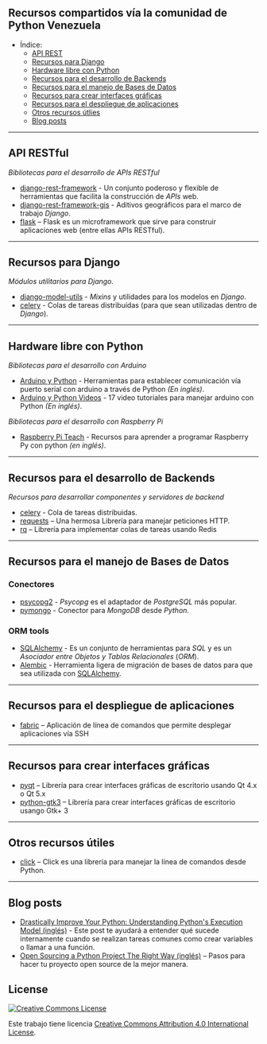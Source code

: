 ## Recursos compartidos vía la comunidad de Python Venezuela

- Índice:
    - [API REST](#api-rest)
    - [Recursos para Django](#recursos-para-django)
    - [Hardware libre con Python](#hardware-libre)
    - [Recursos para el desarrollo de Backends](#recursos-para-el-desarrollo-de-backends)
    - [Recursos para el manejo de Bases de Datos](#recursos-para-el-manejo-de-bases-de-datos)
    - [Recursos para crear interfaces gráficas](#recursos-para-crear-interfaces-gráficas)
    - [Recursos para el despliegue de aplicaciones](#recursos-para-el-despliegue-de-aplicaciones)
    - [Otros recursos útlies](#otros-recursos-útiles)
    - [Blog posts](#blog-posts)

- - -

## API RESTful

*Bibliotecas para el desarrollo de APIs RESTful*
* [django-rest-framework](http://www.django-rest-framework.org/) - Un conjunto
poderoso y flexible de herramientas que facilita la construcción de *APIs* web.
* [django-rest-framework-gis](https://github.com/djangonauts/django-rest-framework-gis) -
Aditivos geográficos para el marco de trabajo *Django*.
* [flask](http://flask.pocoo.org/) – Flask es un microframework que sirve para
construir aplicaciones web (entre ellas APIs RESTful).

- - -

## Recursos para Django

*Módulos utilitarios para Django.*
* [django-model-utils](https://django-model-utils.readthedocs.org/en/latest/) -
*Mixins* y utilidades para los modelos en *Django*.
* [celery](http://celery.readthedocs.org/en/latest/django/first-steps-with-django.html) -
Colas de tareas distribuídas (para que sean utilizadas dentro de *Django*).

- - -

## Hardware libre con Python

*Bibliotecas para el desarrollo con Arduino*
* [Arduino y Python](http://playground.arduino.cc/Interfacing/Python) - Herramientas para
establecer comunicación vía puerto serial con arduino a través de Python *(En inglés)*.
* [Arduino y Python Videos](http://playground.arduino.cc/Interfacing/Python) - 17 video
tutoriales para manejar arduino con Python *(En inglés)*.

*Bibliotecas para el desarrollo con Raspberry Pi*
* [Raspberry Pi Teach](https://www.raspberrypi.org/resources/teach/) - Recursos
para aprender a programar Raspberry Py con python *(en inglés)*.

- - -

## Recursos para el desarrollo de Backends

*Recursos para desarrollar componentes y servidores de backend*

* [celery](http://www.celeryproject.org/) - Cola de tareas distribuidas.
* [requests](http://docs.python-requests.org/en/latest/) – Una hermosa Librería
para manejar peticiones HTTP.
* [rq](http://python-rq.org/) – Librería para implementar colas de tareas usando
Redis

- - -

## Recursos para el manejo de Bases de Datos

### Conectores

* [psycopg2](http://initd.org/psycopg/) - *Psycopg* es el adaptador de
*PostgreSQL* más popular.
* [pymongo](http://api.mongodb.org/python/current/) - Conector para *MongoDB*
desde *Python*.

### ORM tools

* [SQLAlchemy][sqlalchemy] - Es un conjunto de herramientas para *SQL* y es un
*Asociador entre Objetos y Tablas Relacionales* (*ORM*).
* [Alembic](http://alembic.readthedocs.org/) - Herramienta ligera de migración
de bases de datos para que sea utilizada con [SQLAlchemy][sqlalchemy].

[sqlalchemy]: http://www.sqlalchemy.org/

- - -

## Recursos para el despliegue de aplicaciones

* [fabric](http://www.fabfile.org/) – Aplicación de línea de comandos que
permite desplegar aplicaciones vía SSH

- - -

## Recursos para crear interfaces gráficas

* [pyqt](https://wiki.python.org/moin/PyQt) – Librería para crear interfaces
gráficas de escritorio usando Qt 4.x o Qt 5.x
* [python-gtk3](http://python-gtk-3-tutorial.readthedocs.org/en/latest/) –
Librería para crear interfaces gráficas de escritorio usango Gtk+ 3

- - -

## Otros recursos útiles

* [click](http://click.pocoo.org/4/) – Click es una librería para manejar la
línea de comandos desde Python.

- - -

## Blog posts

* [Drastically Improve Your Python: Understanding Python's Execution Model (inglés)](http://www.jeffknupp.com/blog/2013/02/14/drastically-improve-your-python-understanding-pythons-execution-model/) - Este post te ayudará a entender qué sucede internamente cuando se realizan tareas comunes como crear variables o llamar a una función.
* [Open Sourcing a Python Project The Right Way (inglés)](http://www.jeffknupp.com/blog/2013/08/16/open-sourcing-a-python-project-the-right-way/) –
Pasos para hacer tu proyecto open source de la mejor manera.

## License

[![Creative Commons License](http://i.creativecommons.org/l/by/4.0/88x31.png)](http://creativecommons.org/licenses/by/4.0/)

Este trabajo tiene licencia [Creative Commons Attribution 4.0 International License](http://creativecommons.org/licenses/by/4.0/).

